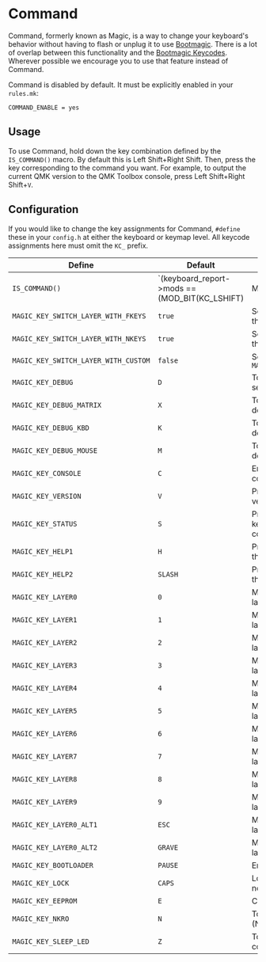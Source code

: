 # Command

Command, formerly known as Magic, is a way to change your keyboard's behavior without having to flash or unplug it to use [Bootmagic](feature_bootmagic.md). There is a lot of overlap between this functionality and the [Bootmagic Keycodes](feature_bootmagic.md#keycodes). Wherever possible we encourage you to use that feature instead of Command.

Command is disabled by default. It must be explicitly enabled in your `rules.mk`:

```make
COMMAND_ENABLE = yes
```

## Usage

To use Command, hold down the key combination defined by the `IS_COMMAND()` macro. By default this is Left Shift+Right Shift. Then, press the key corresponding to the command you want. For example, to output the current QMK version to the QMK Toolbox console, press Left Shift+Right Shift+`V`.

## Configuration

If you would like to change the key assignments for Command, `#define` these in your `config.h` at either the keyboard or keymap level. All keycode assignments here must omit the `KC_` prefix.

|Define                              |Default                                                               |Description                                     |
|------------------------------------|----------------------------------------------------------------------|------------------------------------------------|
|`IS_COMMAND()`                      |`(keyboard_report->mods == (MOD_BIT(KC_LSHIFT) | MOD_BIT(KC_RSHIFT)))`|The key combination to activate Command         |
|`MAGIC_KEY_SWITCH_LAYER_WITH_FKEYS` |`true`                                                                |Set default layer with the Function row         |
|`MAGIC_KEY_SWITCH_LAYER_WITH_NKEYS` |`true`                                                                |Set default layer with the number keys          |
|`MAGIC_KEY_SWITCH_LAYER_WITH_CUSTOM`|`false`                                                               |Set default layer with `MAGIC_KEY_LAYER0..9`    |
|`MAGIC_KEY_DEBUG`                   |`D`                                                                   |Toggle debugging over serial                    |
|`MAGIC_KEY_DEBUG_MATRIX`            |`X`                                                                   |Toggle key matrix debugging                     |
|`MAGIC_KEY_DEBUG_KBD`               |`K`                                                                   |Toggle keyboard debugging                       |
|`MAGIC_KEY_DEBUG_MOUSE`             |`M`                                                                   |Toggle mouse debugging                          |
|`MAGIC_KEY_CONSOLE`                 |`C`                                                                   |Enable the Command console                      |
|`MAGIC_KEY_VERSION`                 |`V`                                                                   |Print the running QMK version to the console    |
|`MAGIC_KEY_STATUS`                  |`S`                                                                   |Print the current keyboard status to the console|
|`MAGIC_KEY_HELP1`                   |`H`                                                                   |Print Command help to the console               |
|`MAGIC_KEY_HELP2`                   |`SLASH`                                                               |Print Command help to the console (alternate)   |
|`MAGIC_KEY_LAYER0`                  |`0`                                                                   |Make layer 0 the default layer                  |
|`MAGIC_KEY_LAYER1`                  |`1`                                                                   |Make layer 1 the default layer                  |
|`MAGIC_KEY_LAYER2`                  |`2`                                                                   |Make layer 2 the default layer                  |
|`MAGIC_KEY_LAYER3`                  |`3`                                                                   |Make layer 3 the default layer                  |
|`MAGIC_KEY_LAYER4`                  |`4`                                                                   |Make layer 4 the default layer                  |
|`MAGIC_KEY_LAYER5`                  |`5`                                                                   |Make layer 5 the default layer                  |
|`MAGIC_KEY_LAYER6`                  |`6`                                                                   |Make layer 6 the default layer                  |
|`MAGIC_KEY_LAYER7`                  |`7`                                                                   |Make layer 7 the default layer                  |
|`MAGIC_KEY_LAYER8`                  |`8`                                                                   |Make layer 8 the default layer                  |
|`MAGIC_KEY_LAYER9`                  |`9`                                                                   |Make layer 9 the default layer                  |
|`MAGIC_KEY_LAYER0_ALT1`             |`ESC`                                                                 |Make layer 0 the default layer (alternate)      |
|`MAGIC_KEY_LAYER0_ALT2`             |`GRAVE`                                                               |Make layer 0 the default layer (alternate)      |
|`MAGIC_KEY_BOOTLOADER`              |`PAUSE`                                                               |Enter the bootloader                            |
|`MAGIC_KEY_LOCK`                    |`CAPS`                                                                |Lock the keyboard so nothing can be typed       |
|`MAGIC_KEY_EEPROM`                  |`E`                                                                   |Clear the EEPROM                                |
|`MAGIC_KEY_NKRO`                    |`N`                                                                   |Toggle N-Key Rollover (NKRO)                    |
|`MAGIC_KEY_SLEEP_LED`               |`Z`                                                                   |Toggle LED when computer is sleeping            |
